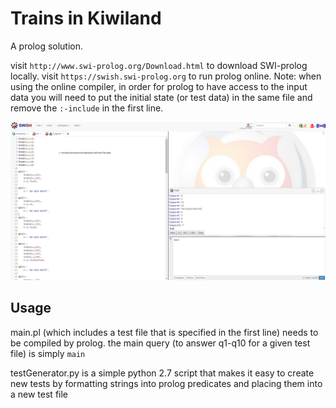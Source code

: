 # Trains in Kiwiland
A prolog solution.


visit `http://www.swi-prolog.org/Download.html` to download SWI-prolog locally.
visit `https://swish.swi-prolog.org` to run prolog online.
Note: when using the online compiler, in order for prolog to have access to the input data you will need to put the initial state (or test data) in the same file and remove the `:-include` in the first line.

![alt text](https://github.com/Ramim/trains/blob/master/1.PNG)

## Usage
main.pl (which includes a test file that is specified in the first line) needs to be compiled by prolog.
the main query (to answer q1-q10 for a given test file) is simply `main`
 
testGenerator.py is a simple python 2.7 script that makes it easy to create new tests by formatting strings into prolog predicates and placing them into a new test file
